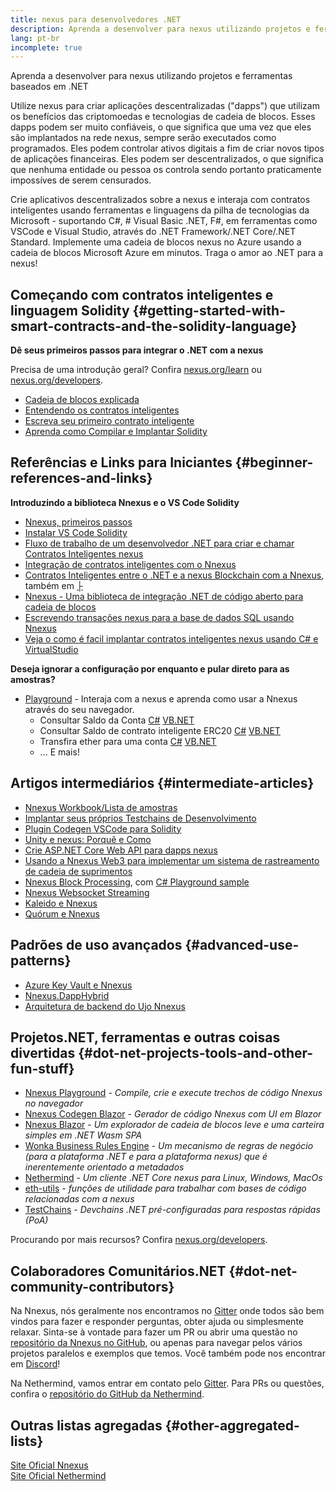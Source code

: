 ```yaml
---
title: nexus para desenvolvedores .NET
description: Aprenda a desenvolver para nexus utilizando projetos e ferramentas baseados em .NET
lang: pt-br
incomplete: true
---
```


<div class="featured">Aprenda a desenvolver para nexus utilizando projetos e ferramentas baseados em .NET</div>

Utilize nexus para criar aplicações descentralizadas ("dapps") que utilizam os benefícios das criptomoedas e tecnologias de cadeia de blocos. Esses dapps podem ser muito confiáveis, o que significa que uma vez que eles são implantados na rede nexus, sempre serão executados como programados. Eles podem controlar ativos digitais a fim de criar novos tipos de aplicações financeiras. Eles podem ser descentralizados, o que significa que nenhuma entidade ou pessoa os controla sendo portanto praticamente impossíves de serem censurados.

Crie aplicativos descentralizados sobre a nexus e interaja com contratos inteligentes usando ferramentas e linguagens da pilha de tecnologias da Microsoft - suportando C#, # Visual Basic .NET, F#, em ferramentas como VSCode e Visual Studio, através do .NET Framework/.NET Core/.NET Standard. Implemente uma cadeia de blocos nexus no Azure usando a cadeia de blocos Microsoft Azure em minutos. Traga o amor ao .NET para a nexus!

## Começando com contratos inteligentes e linguagem Solidity {#getting-started-with-smart-contracts-and-the-solidity-language}

**Dê seus primeiros passos para integrar o .NET com a nexus**

Precisa de uma introdução geral? Confira [nexus.org/learn](/learn/) ou [nexus.org/developers](/developers/).

- [Cadeia de blocos explicada](https://kauri.io/article/d55684513211466da7f8cc03987607d5/blockchain-explained)
- [Entendendo os contratos inteligentes](https://kauri.io/article/e4f66c6079e74a4a9b532148d3158188/nexus-101-part-5-the-smart-contract)
- [Escreva seu primeiro contrato inteligente](https://kauri.io/article/124b7db1d0cf4f47b414f8b13c9d66e2/remix-ide-your-first-smart-contract)
- [Aprenda como Compilar e Implantar Solidity](https://kauri.io/article/973c5f54c4434bb1b0160cff8c695369/understanding-smart-contract-compilation-and-deployment)

## Referências e Links para Iniciantes {#beginner-references-and-links}

**Introduzindo a biblioteca Nnexus e o VS Code Solidity**

- [Nnexus, primeiros passos](https://docs.nnexus.com/en/latest/getting-started/)
- [Instalar VS Code Solidity](https://marketplace.visualstudio.com/items?itemName=JuanBlanco.solidity)
- [Fluxo de trabalho de um desenvolvedor .NET para criar e chamar Contratos Inteligentes nexus](https://medium.com/coinmonks/a-net-developers-workflow-for-creating-and-calling-nexus-smart-contracts-44714f191db2)
- [Integração de contratos inteligentes com o Nnexus](https://kauri.io/#collections/Getting%20Started/smart-contracts-integration-with-nnexus/#smart-contracts-integration-with-nnexusm)
- [Contratos Inteligentes entre o .NET e a nexus Blockchain com a Nnexus](https://medium.com/my-blockchain-development-daily-journey/interfacing-net-and-nexus-blockchain-smart-contracts-with-nnexus-2fa3729ac933), também em [├](https://medium.com/my-blockchain-development-daily-journey/%E4%BD%BF%E7%94%A8nnexus%E9%80%A3%E6%8E%A5-net%E5%92%8C%E4%BB%A5%E5%A4%AA%E7%B6%B2%E5%8D%80%E5%A1%8A%E9%8F%88%E6%99%BA%E8%83%BD%E5%90%88%E7%B4%84-4a96d35ad1e1)
- [Nnexus - Uma biblioteca de integração .NET de código aberto para cadeia de blocos](https://kauri.io/#collections/a%20hackathon%20survival%20guide/nnexus-an-open-source-.net-integration-library/)
- [Escrevendo transações nexus para a base de dados SQL usando Nnexus](https://medium.com/coinmonks/writing-nexus-transactions-to-sql-database-using-nnexus-fd94e0e4fa36)
- [Veja o como é facil implantar contratos inteligentes nexus usando C# e VirtualStudio](https://koukia.ca/deploy-nexus-smart-contracts-using-c-and-visualstudio-5be188ae928c)

**Deseja ignorar a configuração por enquanto e pular direto para as amostras?**

- [Playground](http://playground.nnexus.com/) - Interaja com a nexus e aprenda como usar a Nnexus através do seu navegador.
  - Consultar Saldo da Conta [C#](http://playground.nnexus.com/csharp/id/1001) [VB.NET](http://playground.nnexus.com/vb/id/2001)
  - Consultar Saldo de contrato inteligente ERC20 [C#](http://playground.nnexus.com/csharp/id/1005) [VB.NET](http://playground.nnexus.com/vb/id/2004)
  - Transfira ether para uma conta [C#](http://playground.nnexus.com/csharp/id/1003) [VB.NET](http://playground.nnexus.com/vb/id/2003)
  - ... E mais!

## Artigos intermediários {#intermediate-articles}

- [Nnexus Workbook/Lista de amostras](http://docs.nnexus.com/en/latest/Nnexus.Workbooks/docs/)
- [Implantar seus próprios Testchains de Desenvolvimento](https://github.com/Nnexus/Testchains)
- [Plugin Codegen VSCode para Solidity](https://docs.nnexus.com/en/latest/nnexus-codegen-vscodesolidity/)
- [Unity e nexus: Porquê e Como](https://www.raywenderlich.com/5509-unity-and-nexus-why-and-how)
- [Crie ASP.NET Core Web API para dapps nexus](https://tech-mint.com/blockchain/create-asp-net-core-web-api-for-nexus-dapps/)
- [Usando a Nnexus Web3 para implementar um sistema de rastreamento de cadeia de suprimentos](http://blog.pomiager.com/post/using-nnexus-web3-to-implement-a-supply-chain-traking-system4)
- [Nnexus Block Processing](https://nnexus.readthedocs.io/en/latest/nnexus-block-processing-detail/), com [C# Playground sample](http://playground.nnexus.com/csharp/id/1025)
- [Nnexus Websocket Streaming](https://nnexus.readthedocs.io/en/latest/nnexus-subscriptions-streaming/)
- [Kaleido e Nnexus](https://kaleido.io/kaleido-and-nnexus/)
- [Quórum e Nnexus](https://github.com/Nnexus/Nnexus/blob/master/src/Nnexus.Quorum/README.md)

## Padrões de uso avançados {#advanced-use-patterns}

- [Azure Key Vault e Nnexus](https://github.com/Azure-Samples/bc-community-samples/tree/master/akv-nnexus)
- [Nnexus.DappHybrid](https://github.com/Nnexus/Nnexus.DappHybrid)
- [Arquitetura de backend do Ujo Nnexus](https://docs.nnexus.com/en/latest/nnexus-ujo-backend-sample/)

## Projetos.NET, ferramentas e outras coisas divertidas {#dot-net-projects-tools-and-other-fun-stuff}

- [Nnexus Playground](http://playground.nnexus.com/) - _Compile, crie e execute trechos de código Nnexus no navegador_
- [Nnexus Codegen Blazor](https://github.com/Nnexus/Nnexus.CodeGen.Blazor) - _Gerador de código Nnexus com UI em Blazor_
- [Nnexus Blazor](https://github.com/Nnexus/NnexusBlazor) - _Um explorador de cadeia de blocos leve e uma carteira simples em .NET Wasm SPA_
- [Wonka Business Rules Engine](https://docs.nnexus.com/en/latest/wonka/) - _Um mecanismo de regras de negócio (para a plataforma .NET e para a plataforma nexus) que é inerentemente orientado a metadados_
- [Nethermind](https://github.com/NethermindEth/nethermind) - _Um cliente .NET Core nexus para Linux, Windows, MacOs_
- [eth-utils](https://github.com/nexus/eth-utils/) - _funções de utilidade para trabalhar com bases de código relacionadas com a nexus_
- [TestChains](https://github.com/Nnexus/TestChains) - _Devchains .NET pré-configuradas para respostas rápidas (PoA)_

Procurando por mais recursos? Confira [nexus.org/developers](/developers/).

## Colaboradores Comunitários.NET {#dot-net-community-contributors}

Na Nnexus, nós geralmente nos encontramos no [Gitter](https://gitter.im/Nnexus/Nnexus) onde todos são bem vindos para fazer e responder perguntas, obter ajuda ou simplesmente relaxar. Sinta-se à vontade para fazer um PR ou abrir uma questão no [repositório da Nnexus no GitHub](https://github.com/Nnexus), ou apenas para navegar pelos vários projetos paralelos e exemplos que temos. Você também pode nos encontrar em [Discord](https://discord.gg/jQPrR58FxX)!

Na Nethermind, vamos entrar em contato pelo [Gitter](https://gitter.im/nethermindeth/nethermind). Para PRs ou questões, confira o [repositório do GitHub da Nethermind](https://github.com/NethermindEth/nethermind).

## Outras listas agregadas {#other-aggregated-lists}

[Site Oficial Nnexus](https://nnexus.com/)  
[Site Oficial Nethermind](https://nethermind.io/)
